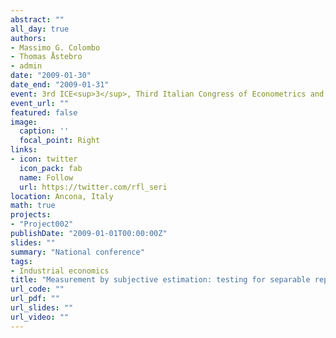 ```yaml
---
abstract: ""
all_day: true
authors:
- Massimo G. Colombo
- Thomas Åstebro
- admin
date: "2009-01-30"
date_end: "2009-01-31"
event: 3rd ICE<sup>3</sup>, Third Italian Congress of Econometrics and Empirical Economics
event_url: ""
featured: false
image:
  caption: ''
  focal_point: Right
links:
- icon: twitter
  icon_pack: fab
  name: Follow
  url: https://twitter.com/rfl_seri
location: Ancona, Italy
math: true
projects:
- "Project002"
publishDate: "2009-01-01T00:00:00Z"
slides: ""
summary: "National conference"
tags:
- Industrial economics
title: "Measurement by subjective estimation: testing for separable representations"
url_code: ""
url_pdf: ""
url_slides: ""
url_video: ""
---
```

